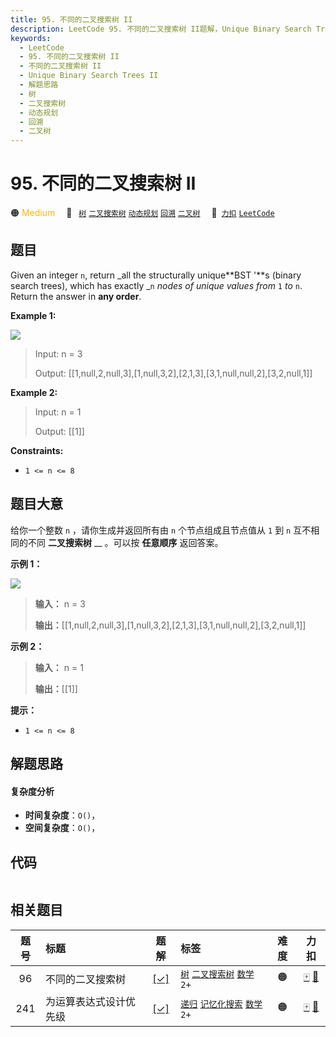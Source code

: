 ```yaml
---
title: 95. 不同的二叉搜索树 II
description: LeetCode 95. 不同的二叉搜索树 II题解，Unique Binary Search Trees II，包含解题思路、复杂度分析以及完整的 JavaScript 代码实现。
keywords:
  - LeetCode
  - 95. 不同的二叉搜索树 II
  - 不同的二叉搜索树 II
  - Unique Binary Search Trees II
  - 解题思路
  - 树
  - 二叉搜索树
  - 动态规划
  - 回溯
  - 二叉树
---
```


# 95. 不同的二叉搜索树 II

🟠 <font color=#ffb800>Medium</font>&emsp; 🔖&ensp; [`树`](/tag/tree.md) [`二叉搜索树`](/tag/binary-search-tree.md) [`动态规划`](/tag/dynamic-programming.md) [`回溯`](/tag/backtracking.md) [`二叉树`](/tag/binary-tree.md)&emsp; 🔗&ensp;[`力扣`](https://leetcode.cn/problems/unique-binary-search-trees-ii) [`LeetCode`](https://leetcode.com/problems/unique-binary-search-trees-ii)

## 题目

Given an integer `n`, return _all the structurally unique**BST '**s (binary
search trees), which has exactly _`n` _nodes of unique values from_ `1` _to_
`n`. Return the answer in **any order**.



**Example 1:**

![](https://assets.leetcode.com/uploads/2021/01/18/uniquebstn3.jpg)

> Input: n = 3
> 
> Output: [[1,null,2,null,3],[1,null,3,2],[2,1,3],[3,1,null,null,2],[3,2,null,1]]

**Example 2:**

> Input: n = 1
> 
> Output: [[1]]

**Constraints:**

  * `1 <= n <= 8`


## 题目大意

给你一个整数 `n` ，请你生成并返回所有由 `n` 个节点组成且节点值从 `1` 到 `n` 互不相同的不同 **二叉搜索树** __ 。可以按
**任意顺序** 返回答案。

**示例 1：**

![](https://assets.leetcode.com/uploads/2021/01/18/uniquebstn3.jpg)

> 
> 
> 
> 
> 
> **输入：** n = 3
> 
> **输出：**[[1,null,2,null,3],[1,null,3,2],[2,1,3],[3,1,null,null,2],[3,2,null,1]]
> 
> 

**示例 2：**

> 
> 
> 
> 
> 
> **输入：** n = 1
> 
> **输出：**[[1]]
> 
> 

**提示：**

  * `1 <= n <= 8`


## 解题思路

#### 复杂度分析

- **时间复杂度**：`O()`，
- **空间复杂度**：`O()`，

## 代码

```javascript

```

## 相关题目

<!-- prettier-ignore -->
| 题号 | 标题 | 题解 | 标签 | 难度 | 力扣 |
| :------: | :------ | :------: | :------ | :------: | :------: |
| 96 | 不同的二叉搜索树 | [[✓]](/problem/0096.md) |  [`树`](/tag/tree.md) [`二叉搜索树`](/tag/binary-search-tree.md) [`数学`](/tag/math.md) `2+` | 🟠 | [🀄️](https://leetcode.cn/problems/unique-binary-search-trees) [🔗](https://leetcode.com/problems/unique-binary-search-trees) |
| 241 | 为运算表达式设计优先级 | [[✓]](/problem/0241.md) |  [`递归`](/tag/recursion.md) [`记忆化搜索`](/tag/memoization.md) [`数学`](/tag/math.md) `2+` | 🟠 | [🀄️](https://leetcode.cn/problems/different-ways-to-add-parentheses) [🔗](https://leetcode.com/problems/different-ways-to-add-parentheses) |